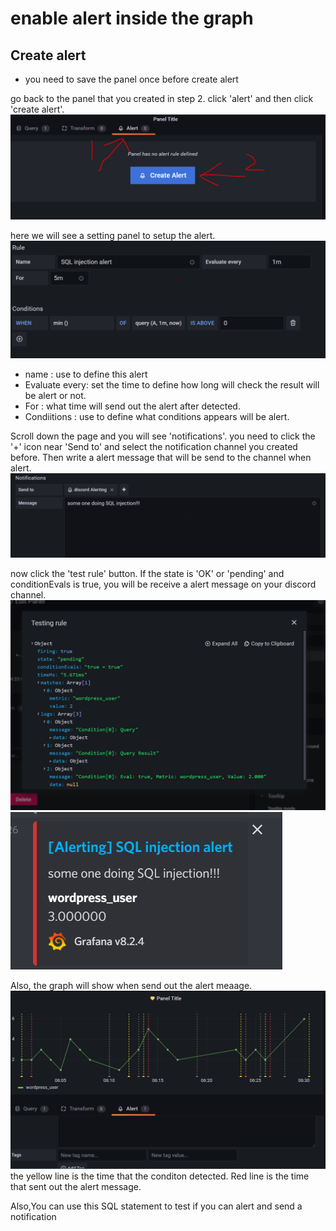 # enable alert inside the graph

## Create alert
* you need to save the panel once before create alert

go back to the panel that you created in step 2. click 'alert' and then click 'create alert'.
![Alt text](https://raw.githubusercontent.com/KuroP1/katacoda-scenarios/main/Grafana/Grafana3/images/step%204-1.PNG "a title")

here we will see a setting panel to setup the alert.
![Alt text](https://raw.githubusercontent.com/KuroP1/katacoda-scenarios/main/Grafana/Grafana3/images/step%204-2.PNG "a title")

- name : use to define this alert
- Evaluate every: set the time to define how long will check the result will be alert or not.
- For : what time will send out the alert after detected.
- Condiitions : use to define what conditions appears will be alert.

Scroll down the page and you will see 'notifications'. you need to click the '+' icon near 'Send to' and select the notification channel you created before.
Then write a alert message that will be send to the channel when alert.
![Alt text](https://raw.githubusercontent.com/KuroP1/katacoda-scenarios/main/Grafana/Grafana3/images/step%204-3.PNG "a title")

now click the 'test rule' button. If the state is 'OK' or 'pending' and conditionEvals is true, you will be receive a alert message on your discord channel.
![Alt text](https://raw.githubusercontent.com/KuroP1/katacoda-scenarios/main/Grafana/Grafana3/images/step%204-4.PNG "a title")
![Alt text](https://raw.githubusercontent.com/KuroP1/katacoda-scenarios/main/Grafana/Grafana3/images/step%204-5.PNG "a title")

Also, the graph will show when send out the alert meaage.
![Alt text](https://raw.githubusercontent.com/KuroP1/katacoda-scenarios/main/Grafana/Grafana3/images/step%204-6.PNG "a title")
the yellow line is the time that the conditon detected. 
Red line is the time that sent out the alert message.

Also,You can use this SQL statement to test if you can alert and send a notification


